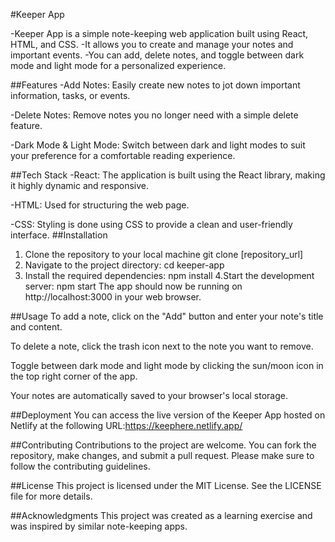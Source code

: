 #Keeper App


-Keeper App is a simple note-keeping web application built using React, HTML, and CSS.
-It allows you to create and manage your notes and important events.
-You can add, delete notes, and toggle between dark mode and light mode for a personalized experience.

##Features
-Add Notes: Easily create new notes to jot down important information, tasks, or events.

-Delete Notes: Remove notes you no longer need with a simple delete feature.

-Dark Mode & Light Mode: Switch between dark and light modes to suit your preference for a comfortable reading experience.

##Tech Stack
-React: The application is built using the React library, making it highly dynamic and responsive.

-HTML: Used for structuring the web page.

-CSS: Styling is done using CSS to provide a clean and user-friendly interface.
##Installation
1. Clone the repository to your local machine
   git clone [repository_url]
2. Navigate to the project directory:
   cd keeper-app
3. Install the required dependencies:
    npm install
4.Start the development server:
   npm start
The app should now be running on http://localhost:3000 in your web browser.

##Usage
To add a note, click on the "Add" button and enter your note's title and content.

To delete a note, click the trash icon next to the note you want to remove.

Toggle between dark mode and light mode by clicking the sun/moon icon in the top right corner of the app.

Your notes are automatically saved to your browser's local storage.

##Deployment
You can access the live version of the Keeper App hosted on Netlify at the following URL:https://keephere.netlify.app/

##Contributing
Contributions to the project are welcome. You can fork the repository, make changes, and submit a pull request. Please make sure to follow the contributing guidelines.

##License
This project is licensed under the MIT License. See the LICENSE file for more details.

##Acknowledgments
This project was created as a learning exercise and was inspired by similar note-keeping apps.


